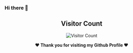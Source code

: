 ### Hi there 👋


<div align="center">
        
   ## Visitor Count
   ![Visitor Count](https://profile-counter.glitch.me/{hemalshah28}/count.svg)
        
</div>

<div align="center">
  
<b>❤️ Thank you for visiting my Github Profile ❤️</b>
</div>
<!--
**hemalshah28/hemalshah28** is a ✨ _special_ ✨ repository because its `README.md` (this file) appears on your GitHub profile.

Here are some ideas to get you started:

- 🔭 I’m currently working on ...
- 🌱 I’m currently learning ...
- 👯 I’m looking to collaborate on ...
- 🤔 I’m looking for help with ...
- 💬 Ask me about ...
- 📫 How to reach me: ...
- 😄 Pronouns: ...
- ⚡ Fun fact: ...
-->
